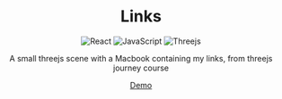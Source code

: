 <div align="center">

# Links

![React](https://img.shields.io/badge/react-%2320232a.svg?style=for-the-badge&logo=react&logoColor=%2361DAFB)
![JavaScript](https://img.shields.io/badge/javascript-%23323330.svg?style=for-the-badge&logo=javascript&logoColor=%23F7DF1E)
![Threejs](https://img.shields.io/badge/threejs-black?style=for-the-badge&logo=three.js&logoColor=white)

A small threejs scene with a Macbook containing my links, from threejs journey course

<a href="https://random-city-island-generator.netlify.app/">Demo</a>

</div>
